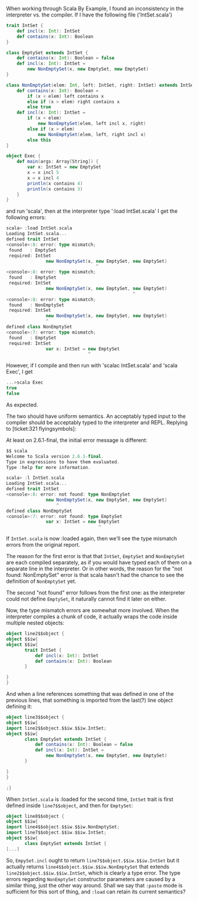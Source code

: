 When working through Scala By Example, I found an inconsistency in the interpreter vs. the compiler. If I have the following file ('IntSet.scala')

```scala
trait IntSet {
    def incl(x: Int): IntSet
    def contains(x: Int): Boolean
}

class EmptySet extends IntSet {
    def contains(x: Int): Boolean = false
    def incl(x: Int): IntSet = 
        new NonEmptySet(x, new EmptySet, new EmptySet)
}

class NonEmptySet(elem: Int, left: IntSet, right: IntSet) extends IntSet {
    def contains(x: Int): Boolean =
        if (x < elem) left contains x
        else if (x > elem) right contains x
        else true
    def incl(x: Int): IntSet = 
        if (x < elem) 
            new NonEmptySet(elem, left incl x, right)
        else if (x > elem) 
            new NonEmptySet(elem, left, right incl x)
        else this
}

object Exec {
    def main(args: Array[String]) {
        var x: IntSet = new EmptySet
        x = x incl 5
        x = x incl 4
        println(x contains 4)
        println(x contains 3)
    }
}
```

and run 'scala', then at the interpreter type ':load IntSet.scala' I get the following errors:

```scala
scala> :load IntSet.scala
Loading IntSet.scala...
defined trait IntSet
<console>:8: error: type mismatch;
 found   : EmptySet
 required: IntSet
               new NonEmptySet(x, new EmptySet, new EmptySet)
                                  ^
<console>:8: error: type mismatch;
 found   : EmptySet
 required: IntSet
               new NonEmptySet(x, new EmptySet, new EmptySet)
                                                ^
<console>:8: error: type mismatch;
 found   : NonEmptySet
 required: IntSet
               new NonEmptySet(x, new EmptySet, new EmptySet)
               ^
defined class NonEmptySet
<console>:7: error: type mismatch;
 found   : EmptySet
 required: IntSet
               var x: IntSet = new EmptySet
                               ^
```

However, if I compile and then run with 'scalac IntSet.scala' and 'scala Exec', I get  
```scala
...>scala Exec
true
false
```

As expected.

The two should have uniform semantics. An acceptably typed input to the compiler should be acceptably typed to the interpreter and REPL.
Replying to [ticket:321 flyingsymbols]:

At least on 2.6.1-final, the initial error message is different:

```scala
$$ scala
Welcome to Scala version 2.6.1-final.
Type in expressions to have them evaluated.
Type :help for more information.

scala> :l IntSet.scala
Loading IntSet.scala...
defined trait IntSet
<console>:8: error: not found: type NonEmptySet
               new NonEmptySet(x, new EmptySet, new EmptySet)
                   ^
defined class NonEmptySet
<console>:7: error: not found: type EmptySet
               var x: IntSet = new EmptySet
                                   ^
```

If `IntSet.scala` is now :loaded again, then we'll see the type mismatch errors
from the original report.

The reason for the first error is that that `IntSet`, `EmptySet` and `NonEmptySet`
are each compiled separately, as if you would have typed each of them on a
separate line in the interpreter. Or in other words, the reason for the "not
found: NonEmptySet" error is that scala hasn't had the chance to see the
definition of `NonEmptySet` yet. 

The second "not found" error follows from the first one: as the interpreter
could not define `EmptySet`, it naturally cannot find it later on either.

Now, the type mismatch errors are somewhat more involved. When the interpreter
compiles a chunk of code, it actually wraps the code inside multiple nested
objects:
```scala
object line2$$object {
object $$iw{
object $$iw{
       trait IntSet {
           def incl(x: Int): IntSet
           def contains(x: Int): Boolean
       }

}
}
```

And when a line references something that was defined in one of the previous
lines, that something is imported from the last(?) line object defining it:

```scala
object line3$$object {
object $$iw{
import line2$$object.$$iw.$$iw.IntSet;
object $$iw{
       class EmptySet extends IntSet {
           def contains(x: Int): Boolean = false
           def incl(x: Int): IntSet = 
               new NonEmptySet(x, new EmptySet, new EmptySet)
       }

}
}

;}
```

When `IntSet.scala` is :loaded for the second time, `IntSet` trait is first
defined inside `line7$$object`, and then for `EmptySet`:

```scala
object line8$$object {
object $$iw{
import line4$$object.$$iw.$$iw.NonEmptySet;
import line7$$object.$$iw.$$iw.IntSet;
object $$iw{
       class EmptySet extends IntSet {
[...]
```

So, `EmpySet.incl` ought to return `line7$$object.$$iw.$$iw.IntSet` but it
actually returns `line4$$object.$$iw.$$iw.NonEmptySet` that extends
`line2$$object.$$iw.$$iw.IntSet`, which is clearly a type error. The type errors
regarding `NonEmptySet` constructor parameters are caused by a similar thing,
just the other way around.
Shall we say that `:paste` mode is sufficient for this sort of thing, and `:load` can retain its current semantics?
